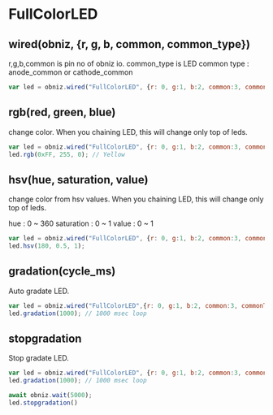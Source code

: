 # FullColorLED

## wired(obniz, {r, g, b, common, common_type})

r,g,b,common is pin no of obniz io.
common_type is LED common type : anode_common or cathode_common

```Javascript
var led = obniz.wired("FullColorLED", {r: 0, g:1, b:2, common:3, commonType:'anode_common'}); 
```

## rgb(red, green, blue)
change color.
When you chaining LED, this will change only top of leds.
```Javascript
var led = obniz.wired("FullColorLED", {r: 0, g:1, b:2, common:3, commonType:'anode_common'}); 
led.rgb(0xFF, 255, 0); // Yellow
```

## hsv(hue, saturation, value)
change color from hsv values.
When you chaining LED, this will change only top of leds.

hue : 0 ~ 360
saturation : 0 ~ 1
value : 0 ~ 1
```Javascript
var led = obniz.wired("FullColorLED", {r: 0, g:1, b:2, common:3, commonType:'anode_common'}); 
led.hsv(180, 0.5, 1);
```


## gradation(cycle_ms)

Auto gradate LED.

```Javascript
var led = obniz.wired("FullColorLED",{r: 0, g:1, b:2, common:3, commonType:'anode_common'}); 
led.gradation(1000); // 1000 msec loop
```

## stopgradation
Stop gradate LED.

```Javascript
var led = obniz.wired("FullColorLED", {r: 0, g:1, b:2, common:3, commonType:'anode_common'}); 
led.gradation(1000); // 1000 msec loop

await obniz.wait(5000);
led.stopgradation()

```

